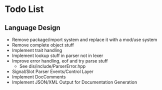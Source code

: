 # Todo List

## Language Design

* Remove package/import system and replace it with a mod/use system
* Remove complete object stuff
* Implement trait handling
* Implement lookup stuff in parser not in lexer
* Improve error handling, eof and try parse stuff
	- See dis/include/ParserError.hpp
* Signal/Slot Parser Events/Control Layer
* Implement DocComments
* Implement JSON/XML Output for Documentation Generation
